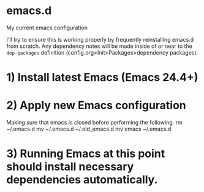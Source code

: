 # emacs.d
My current emacs configuration

I'll try to ensure this is working properly by frequently reinstalling emacs.d from scratch. 
Any dependency notes will be made inside of or near to the `dep-packages` definition (config.org>Init>Packages>dependency packages). 

# 1) Install latest Emacs (Emacs 24.4+)
# 2) Apply new Emacs configuration
Making sure that emacs is closed before performing the following. 
    rm ~/.emacs.d
    mv ~/.emacs.d ~/.old_emacs.d
    mv emacs ~/.emacs.d
# 3) Running Emacs at this point should install necessary dependencies automatically. 
